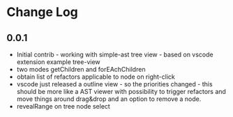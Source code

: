 # Change Log

## 0.0.1

 * Initial contrib - working with simple-ast tree view - based on vscode extension example tree-view
 * two modes getChildren and forEAchChildren
 * obtain list of refactors applicable to node on right-click
 * vscode just released a outline view - so the priorities changed - this should be more like a AST viewer with possibility to trigger refactors and move things around drag&drop and an option to remove a node. 
 * revealRange on tree node select